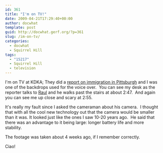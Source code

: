 ```yaml
---
id: 361
title: "I'm on TV!"
date: 2009-04-21T17:29:40+00:00
author: docwhat
template: post
guid: http://docwhat.gerf.org/?p=361
slug: /im-on-tv/
categories:
  - docwhat
  - Squirrel Hill
tags:
  - "15217"
  - Squirrel Hill
  - television
---
```

I'm on TV at KDKA; They did a <a href="http://kdka.com/kdkainvestigators/Pittsburgh.immigration.future.2.989907.html">report on immigration in Pittsburgh</a> and I was one of the backdrops used for the voice over.  You can see my desk as the reporter talks to <a href="http://searchdoneright.com/author/valdes/">Raul</a> and he walks past the stairs at about 2:47.  And again you can see me up close and scary at 2:55.

It's really my fault since I asked the cameraman about his camera.  I thought that with all the cool new technology out that the camera would be smaller than it was. It looked just like the ones I saw 10-20 years ago.  He said that there was an advantage to it being large: longer battery life and more stability.

The footage was taken about 4 weeks ago, if I remember correctly.

Ciao!
